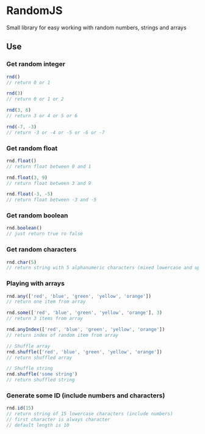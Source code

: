 # RandomJS

Small library for easy working with random numbers, strings and arrays

## Use

### Get random integer
```javascript
rnd()
// return 0 or 1

rnd(3)
// return 0 or 1 or 2

rnd(3, 6)
// return 3 or 4 or 5 or 6

rnd(-7, -3)
// return -3 or -4 or -5 or -6 or -7
```

### Get random float
```javascript
rnd.float()
// return float between 0 and 1

rnd.float(3, 9)
// return float between 3 and 9

rnd.float(-3, -5)
// return float between -3 and -5
```

### Get random boolean
```javascript
rnd.boolean()
// just return true ro false
```

### Get random characters
```javascript
rnd.char(5)
// return string with 5 alphanumeric characters (mixed lowercase and uppercase)
```

### Playing with arrays
```javascript
rnd.any(['red', 'blue', 'green', 'yellow', 'orange'])
// return one item from array

rnd.some(['red', 'blue', 'green', 'yellow', 'orange'], 3)
// return 3 items from array 

rnd.anyIndex(['red', 'blue', 'green', 'yellow', 'orange'])
// return index of random item from array

// Shuffle array
rnd.shuffle(['red', 'blue', 'green', 'yellow', 'orange'])
// return shuffled array

// Shuffle string
rnd.shuffle('some string')
// return shuffled string
```

### Generate some ID (include numbers and characters)
```javascript
rnd.id(15)
// return string of 15 lowercase characters (include numbers)
// first character is always character
// default length is 10
```
